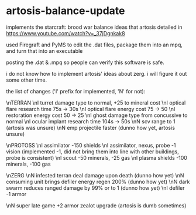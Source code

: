 # artosis-balance-update
implements the starcraft: brood war balance ideas that artosis detailed in https://www.youtube.com/watch?v=_37jDgnkak8

used Firegraft and PyMS to edit the .dat files, package them into an mpq, and turn that into an executable

posting the .dat & .mpq so people can verify this software is safe.

i do not know how to implement artosis' ideas about zerg. i will figure it out some other time.

the list of changes ('I' prefix for implemented, 'N' for not):

\nTERRAN
\nI turret damage type to normal, +25 to mineral cost
\nI optical flare research time 75s -> 30s
\nI optical flare energy cost 75 -> 50
\nI restoration energy cost 50 -> 25
\nI ghost damage type from concussive to normal
\nI ocular implant research time 104s -> 50s
\nN scv range to 1 (artosis was unsure)
\nN emp projectile faster (dunno how yet, artosis unsure)

\nPROTOSS
\nI assimilator -150 shields
\nI assimilator, nexus, probe -1 vision (implemented -1, did not bring them into line with other buildings, probe is consistent)
\nI scout -50 minerals, -25 gas
\nI plasma shields -100 minerals, -100 gas

\nZERG
\nN infested terran deal damage upon death (dunno how yet)
\nN consuming unit brings defiler energy regen 200% (dunno how yet)
\nN dark swarm reduces ranged damage by 99% or to 1 (dunno how yet)
\nI defiler -1 armor

\nN super late game +2 armor zealot upgrade (artosis is dumb sometimes)
